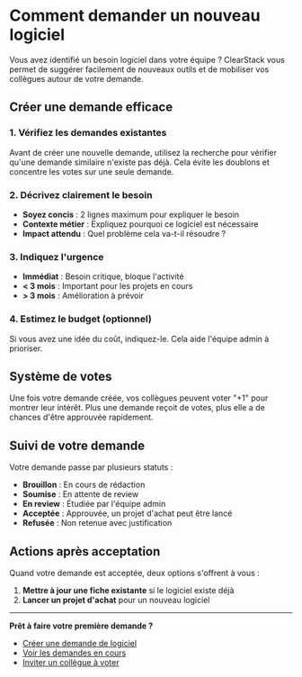 # Comment demander un nouveau logiciel

Vous avez identifié un besoin logiciel dans votre équipe ? ClearStack vous permet de suggérer facilement de nouveaux outils et de mobiliser vos collègues autour de votre demande.

## Créer une demande efficace

### 1. Vérifiez les demandes existantes
Avant de créer une nouvelle demande, utilisez la recherche pour vérifier qu'une demande similaire n'existe pas déjà. Cela évite les doublons et concentre les votes sur une seule demande.

### 2. Décrivez clairement le besoin
- **Soyez concis** : 2 lignes maximum pour expliquer le besoin
- **Contexte métier** : Expliquez pourquoi ce logiciel est nécessaire
- **Impact attendu** : Quel problème cela va-t-il résoudre ?

### 3. Indiquez l'urgence
- **Immédiat** : Besoin critique, bloque l'activité
- **< 3 mois** : Important pour les projets en cours
- **> 3 mois** : Amélioration à prévoir

### 4. Estimez le budget (optionnel)
Si vous avez une idée du coût, indiquez-le. Cela aide l'équipe admin à prioriser.

## Système de votes

Une fois votre demande créée, vos collègues peuvent voter "+1" pour montrer leur intérêt. Plus une demande reçoit de votes, plus elle a de chances d'être approuvée rapidement.

## Suivi de votre demande

Votre demande passe par plusieurs statuts :
- **Brouillon** : En cours de rédaction
- **Soumise** : En attente de review
- **En review** : Étudiée par l'équipe admin
- **Acceptée** : Approuvée, un projet d'achat peut être lancé
- **Refusée** : Non retenue avec justification

## Actions après acceptation

Quand votre demande est acceptée, deux options s'offrent à vous :
1. **Mettre à jour une fiche existante** si le logiciel existe déjà
2. **Lancer un projet d'achat** pour un nouveau logiciel

---

**Prêt à faire votre première demande ?**
- [Créer une demande de logiciel](#)
- [Voir les demandes en cours](#)
- [Inviter un collègue à voter](#)